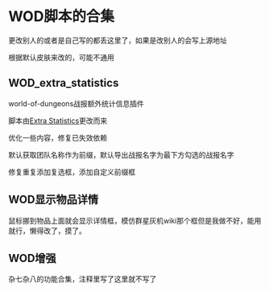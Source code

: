 # WOD脚本的合集

更改别人的或者是自己写的都丢这里了，如果是改别人的会写上源地址

根据默认皮肤来改的，可能不通用

## WOD_extra_statistics

world-of-dungeons战报额外统计信息插件

脚本由[Extra Statistics](https://github.com/DotIN13/extra_statistics_fix_filesaver)更改而来

优化一些内容，修复已失效依赖

默认获取团队名称作为前缀，默认导出战报名字为最下方勾选的战报名字

修复重复添加复选框，添加自定义前缀框

## WOD显示物品详情

鼠标挪到物品上面就会显示详情框，模仿群星灰机wiki那个框但是我做不好，能用就行，懒得改了，摸了。

## WOD增强

杂七杂八的功能合集，注释里写了这里就不写了